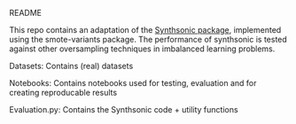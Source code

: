 README


This repo contains an adaptation of the [Synthsonic package](https://github.com/mbaak/synthsonic), implemented using the smote-variants package. The performance of synthsonic is tested against other oversampling techniques in imbalanced learning problems.



Datasets: Contains (real) datasets

Notebooks: Contains notebooks used for testing, evaluation and for creating reproducable results

Evaluation.py: Contains the Synthsonic code + utility functions
